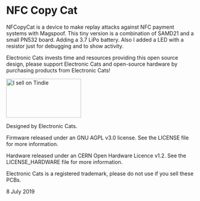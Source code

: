 # NFC Copy Cat

NFCopyCat is a device to make replay attacks against NFC payment systems with Magspoof. This tiny version is a combination of SAMD21 and a small PN532 board. Adding a 3.7 LiPo battery. Also I added a LED with a resistor just for debugging and to show activity.

Electronic Cats invests time and resources providing this open source design, please support Electronic Cats and open-source hardware by purchasing products from Electronic Cats!

<a href="https://www.tindie.com/stores/electroniccats/?ref=offsite_badges&utm_source=sellers_electroniccats&utm_medium=badges&utm_campaign=badge_large"><img src="https://d2ss6ovg47m0r5.cloudfront.net/badges/tindie-larges.png" alt="I sell on Tindie" width="200" height="104"></a>

Designed by Electronic Cats.

Firmware released under an GNU AGPL v3.0 license. See the LICENSE file for more information.

Hardware released under an CERN Open Hardware Licence v1.2. See the LICENSE_HARDWARE file for more information.

Electronic Cats is a registered trademark, please do not use if you sell these PCBs.

8 July 2019
